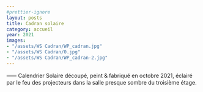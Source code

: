 ```yaml
---
#prettier-ignore
layout: posts
title: Cadran solaire
category: accueil
year: 2021
images:
- "/assets/WS Cadran/WP_cadran.jpg"
- "/assets/WS Cadran/0.jpg"
- "/assets/WS Cadran/WP_cadran-2.jpg"
---
```


⸺ Calendrier Solaire découpé, peint & fabriqué en octobre 2021, éclairé par le feu des projecteurs dans la salle presque sombre du troisième étage.
